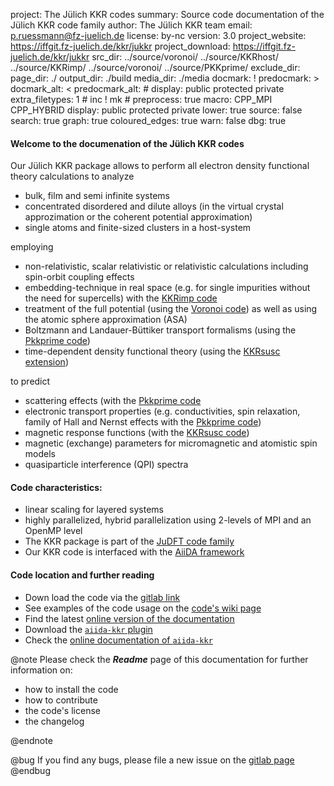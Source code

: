 project: The Jülich KKR codes
summary: Source code documentation of the Jülich KKR code family
author: The Jülich KKR team
email: p.ruessmann@fz-juelich.de
license: by-nc
version: 3.0
project_website: https://iffgit.fz-juelich.de/kkr/jukkr
project_download: https://iffgit.fz-juelich.de/kkr/jukkr
src_dir: ../source/voronoi/
         ../source/KKRhost/
         ../source/KKRimp/
         ../source/voronoi/
         ../source/PKKprime/
exclude_dir: 
page_dir: ./
output_dir: ./build
media_dir: ./media
docmark: !
predocmark: >
docmark_alt: <
predocmark_alt: #
display: public
         protected
         private
extra_filetypes: 1 #
		 inc !
		 mk #
preprocess: true
macro: CPP_MPI
       CPP_HYBRID
display: public
         protected
         private
lower: true
source: false
search: true 
graph: true 
coloured_edges: true
warn: false 
dbg: true


#### Welcome to the documenation of the Jülich KKR codes

Our Jülich KKR package allows to perform all electron density functional theory calculations to analyze

* bulk, film and semi infinite systems
* concentrated disordered and dilute alloys (in the virtual crystal approzimation or the coherent potential approximation)
* single atoms and finite-sized clusters in a host-system

employing

* non-relativistic, scalar relativistic or relativistic calculations including spin-orbit coupling effects
* embedding-technique in real space (e.g. for single impurities without the need for supercells) with the [KKRimp code](https://iffgit.fz-juelich.de/kkr/kkrimp)
* treatment of the full potential (using the [Voronoi code](https://iffgit.fz-juelich.de/kkr/voronoi)) as well as using the atomic sphere approximation (ASA)
* Boltzmann and Landauer-Büttiker transport formalisms (using the [Pkkprime code](https://iffgit.fz-juelich.de/kkr/pkkr)) 
* time-dependent density functional theory (using the [KKRsusc extension](https://iffgit.fz-juelich.de/kkr/kkrsusc))

to predict

* scattering effects (with the [Pkkprime code](https://iffgit.fz-juelich.de/kkr/pkkr)
* electronic transport properties (e.g. conductivities, spin relaxation, family of Hall and Nernst effects with the [Pkkprime code](https://iffgit.fz-juelich.de/kkr/pkkr))
* magnetic response functions (with the [KKRsusc code](https://iffgit.fz-juelich.de/kkr/kkrsusc))
* magnetic (exchange) parameters for micromagnetic and atomistic spin models
* quasiparticle interference (QPI) spectra

#### Code characteristics:

* linear scaling for layered systems
* highly parallelized, hybrid parallelization using 2-levels of MPI and an OpenMP level
* The KKR package is part of the [JuDFT code family](http://www.judft.de/pm/index.php)
* Our KKR code is interfaced with the [AiiDA framework](http://www.aiida.net)


#### Code location and further reading
  * Down load the code via the [gitlab link](https://iffgit.fz-juelich.de/kkr/jukkr)
  * See examples of the code usage on the [code's wiki page](https://iffwiki.fz-juelich.de/kkr/doku.php)
  * Find the latest [online version of the documentation](https://kkr.iffgit.fz-juelich.de/jukkr)
  * Download the [`aiida-kkr` plugin](https://github.com/broeder-j/aiida-kkr)
  * Check the [online documentation of `aiida-kkr`](https://aiida-kkr.readthedocs.io)

@note
Please check the ***Readme*** page of this documentation for further information on:

  * how to install the code
  * how to contribute
  * the code's license
  * the changelog
  
@endnote

@bug
If you find any bugs, please file a new issue on the [gitlab page](https://iffgit.fz-juelich.de/kkr/jukkr/issues)
@endbug

